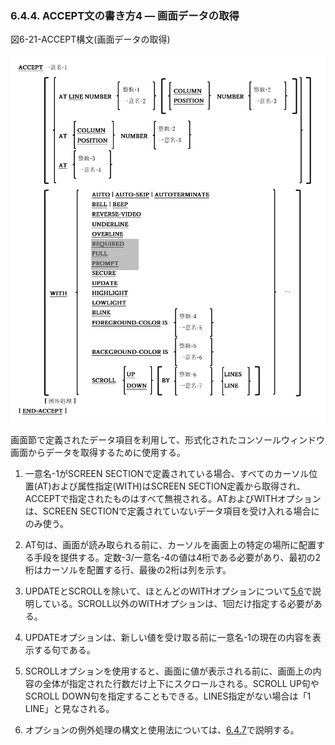 ### 6.4.4. ACCEPT文の書き方4 ― 画面データの取得

図6-21-ACCEPT構文(画面データの取得)

![alt text](Image/6-21.png)

画面節で定義されたデータ項目を利用して、形式化されたコンソールウィンドウ画面からデータを取得するために使用する。

1. 一意名-1がSCREEN SECTIONで定義されている場合、すべてのカーソル位置(AT)および属性指定(WITH)はSCREEN SECTION定義から取得され、ACCEPTで指定されたものはすべて無視される。ATおよびWITHオプションは、SCREEN SECTIONで定義されていないデータ項目を受け入れる場合にのみ使う。

2. AT句は、画面が読み取られる前に、カーソルを画面上の特定の場所に配置する手段を提供する。定数-3/一意名-4の値は4桁である必要があり、最初の2桁はカーソルを配置する行、最後の2桁は列を示す。

3. UPDATEとSCROLLを除いて、ほとんどのWITHオプションについて[5.6](5-6.md)で説明している。SCROLL以外のWITHオプションは、1回だけ指定する必要がある。

4. UPDATEオプションは、新しい値を受け取る前に一意名-1の現在の内容を表示する句である。

5. SCROLLオプションを使用すると、画面に値が表示される前に、画面上の内容の全体が指定された行数だけ上下にスクロールされる。SCROLL UP句やSCROLL DOWN句を指定することもできる。LINES指定がない場合は「1 LINE」と見なされる。

6. オプションの例外処理の構文と使用法については、[6.4.7](6-4-7.md)で説明する。
